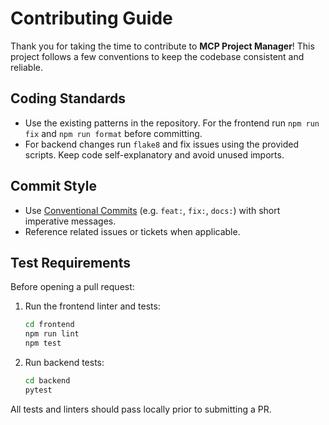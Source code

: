 # Contributing Guide

Thank you for taking the time to contribute to **MCP Project Manager**! This project follows a few conventions to keep the codebase consistent and reliable.

## Coding Standards

- Use the existing patterns in the repository. For the frontend run `npm run fix` and `npm run format` before committing.
- For backend changes run `flake8` and fix issues using the provided scripts. Keep code self-explanatory and avoid unused imports.

## Commit Style

- Use [Conventional Commits](https://www.conventionalcommits.org/) (e.g. `feat:`, `fix:`, `docs:`) with short imperative messages.
- Reference related issues or tickets when applicable.

## Test Requirements

Before opening a pull request:

1. Run the frontend linter and tests:
   ```bash
   cd frontend
   npm run lint
   npm test
   ```
2. Run backend tests:
   ```bash
   cd backend
   pytest
   ```

All tests and linters should pass locally prior to submitting a PR.
